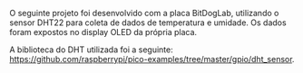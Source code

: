 O seguinte projeto foi desenvolvido com a placa BitDogLab, utilizando o sensor DHT22 para coleta de dados de temperatura e umidade. Os dados foram expostos no display OLED da própria placa.

A biblioteca do DHT utilizada foi a seguinte: https://github.com/raspberrypi/pico-examples/tree/master/gpio/dht_sensor.
